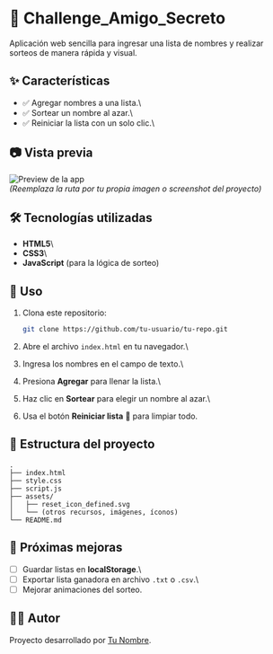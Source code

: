 # 🎲 Challenge_Amigo_Secreto

Aplicación web sencilla para ingresar una lista de nombres y realizar
sorteos de manera rápida y visual.

## ✨ Características

-   ✅ Agregar nombres a una lista.\
-   ✅ Sortear un nombre al azar.\
-   ✅ Reiniciar la lista con un solo clic.\

## 📷 Vista previa

![Preview de la app](ruta/a/tu/captura.png)\
*(Reemplaza la ruta por tu propia imagen o screenshot del proyecto)*

## 🛠️ Tecnologías utilizadas

-   **HTML5**\
-   **CSS3**\
-   **JavaScript** (para la lógica de sorteo)

## 🚀 Uso

1.  Clona este repositorio:

    ``` bash
    git clone https://github.com/tu-usuario/tu-repo.git
    ```

2.  Abre el archivo `index.html` en tu navegador.\

3.  Ingresa los nombres en el campo de texto.\

4.  Presiona **Agregar** para llenar la lista.\

5.  Haz clic en **Sortear** para elegir un nombre al azar.\

6.  Usa el botón **Reiniciar lista** 🔄 para limpiar todo.

## 📂 Estructura del proyecto

    .
    ├── index.html
    ├── style.css
    ├── script.js
    ├── assets/
    │   ├── reset_icon_defined.svg
    │   └── (otros recursos, imágenes, íconos)
    └── README.md

## 📌 Próximas mejoras

-   [ ] Guardar listas en **localStorage**.\
-   [ ] Exportar lista ganadora en archivo `.txt` o `.csv`.\
-   [ ] Mejorar animaciones del sorteo.

## 👨‍💻 Autor

Proyecto desarrollado por [Tu Nombre](https://github.com/tu-usuario).
